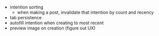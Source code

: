- intention sorting
    - when making a post, invalidate that intention by count and recency
- tab persistence
- autofill intention when creating to most recent
- preview image on creation (figure out UX)
